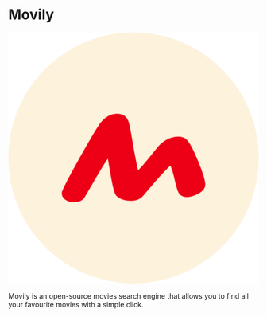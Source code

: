 # Movily
![alt text](./Docs/images/logo.png)

Movily is an open-source movies search engine that allows you to find all your favourite movies with a simple click.
